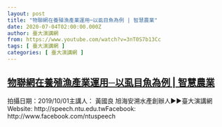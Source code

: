 ```yaml
---
layout: post
title: "物聯網在養殖漁產業運用─以虱目魚為例 | 智慧農業"
date: 2020-07-04T02:00:00.000Z
author: 臺大演講網
from: https://www.youtube.com/watch?v=3nT0S7b13Cc
tags: [ 臺大演講網 ]
categories: [ 臺大演講網 ]
---
```

<!--1593828000000-->
[物聯網在養殖漁產業運用─以虱目魚為例 | 智慧農業](https://www.youtube.com/watch?v=3nT0S7b13Cc)
------

<div>
拍攝日期：2019/10/01主講人： 黃國良 旭海安溯水產創辦人►►臺大演講網Website: http://speech.ntu.edu.twFacebook: http://www.facebook.com/ntuspeech
</div>
